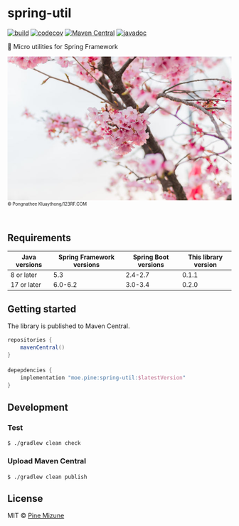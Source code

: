 # spring-util

[![build](https://github.com/pine/spring-util/actions/workflows/build.yml/badge.svg)](https://github.com/pine/spring-util/actions/workflows/build.yml)
[![codecov](https://codecov.io/gh/pine/spring-util/branch/main/graph/badge.svg?token=lDSh4VoVqE)](https://codecov.io/gh/pine/spring-util)
[![Maven Central](https://img.shields.io/maven-central/v/moe.pine/spring-util)](https://mvnrepository.com/artifact/moe.pine/spring-util)
[![javadoc](https://javadoc.io/badge2/moe.pine/spring-util/javadoc.svg)](https://javadoc.io/doc/moe.pine/spring-util)

:herb: Micro utilities for Spring Framework

![](images/resized.jpg)<br>
<sup><sup>&copy; Pongnathee Kluaythong/123RF.COM</sup></sup>
<br>
<br>


## Requirements

| Java versions | Spring Framework versions | Spring Boot versions | This library version |
|---------------|---------------------------|----------------------|----------------------|
| 8 or later    | 5.3                       | 2.4-2.7              | 0.1.1                |
| 17 or later   | 6.0-6.2                   | 3.0-3.4              | 0.2.0                |


## Getting started
The library is published to Maven Central.

```gradle
repositories {
    mavenCentral()
}

depepdencies {
    implementation "moe.pine:spring-util:$latestVersion"
}
```

## Development
### Test

```
$ ./gradlew clean check
```

### Upload Maven Central

```
$ ./gradlew clean publish
```

## License
MIT &copy; [Pine Mizune](https://pine.moe/)
